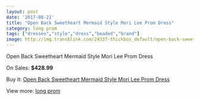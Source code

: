 ```yaml
---
layout: post
date: '2017-08-21'
title: "Open Back Sweetheart Mermaid Style Mori Lee Prom Dress"
category: long prom
tags: ["dresses","style","dress","beaded","brand"]
image: http://img.transblink.com/24337-thickbox_default/open-back-sweetheart-mermaid-style-mori-lee-prom-dress.jpg
---
```

Open Back Sweetheart Mermaid Style Mori Lee Prom Dress

On Sales: **$428.99**
<a href="https://www.transblink.com/en/long-prom/7701-open-back-sweetheart-mermaid-style-mori-lee-prom-dress.html"><amp-img layout="responsive" width="600" height="600" src="//img.transblink.com/24337-thickbox_default/open-back-sweetheart-mermaid-style-mori-lee-prom-dress.jpg" alt="Open Back Sweetheart Mermaid Style Mori Lee Prom Dress 0" /></a>
<a href="https://www.transblink.com/en/long-prom/7701-open-back-sweetheart-mermaid-style-mori-lee-prom-dress.html"><amp-img layout="responsive" width="600" height="600" src="//img.transblink.com/24341-thickbox_default/open-back-sweetheart-mermaid-style-mori-lee-prom-dress.jpg" alt="Open Back Sweetheart Mermaid Style Mori Lee Prom Dress 1" /></a>
<a href="https://www.transblink.com/en/long-prom/7701-open-back-sweetheart-mermaid-style-mori-lee-prom-dress.html"><amp-img layout="responsive" width="600" height="600" src="//img.transblink.com/24340-thickbox_default/open-back-sweetheart-mermaid-style-mori-lee-prom-dress.jpg" alt="Open Back Sweetheart Mermaid Style Mori Lee Prom Dress 2" /></a>
<a href="https://www.transblink.com/en/long-prom/7701-open-back-sweetheart-mermaid-style-mori-lee-prom-dress.html"><amp-img layout="responsive" width="600" height="600" src="//img.transblink.com/24339-thickbox_default/open-back-sweetheart-mermaid-style-mori-lee-prom-dress.jpg" alt="Open Back Sweetheart Mermaid Style Mori Lee Prom Dress 3" /></a>
<a href="https://www.transblink.com/en/long-prom/7701-open-back-sweetheart-mermaid-style-mori-lee-prom-dress.html"><amp-img layout="responsive" width="600" height="600" src="//img.transblink.com/24338-thickbox_default/open-back-sweetheart-mermaid-style-mori-lee-prom-dress.jpg" alt="Open Back Sweetheart Mermaid Style Mori Lee Prom Dress 4" /></a>

Buy it: [Open Back Sweetheart Mermaid Style Mori Lee Prom Dress](https://www.transblink.com/en/long-prom/7701-open-back-sweetheart-mermaid-style-mori-lee-prom-dress.html "Open Back Sweetheart Mermaid Style Mori Lee Prom Dress")

View more: [long prom](https://www.transblink.com/en/58-long-prom "long prom")
